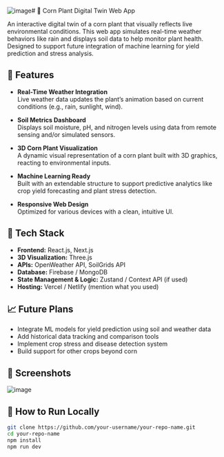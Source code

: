 ![image](https://github.com/user-attachments/assets/b6af8ec2-bfe4-4337-8de5-d4c4f8ddc7ab)# 🌽 Corn Plant Digital Twin Web App

An interactive digital twin of a corn plant that visually reflects live environmental conditions. This web app simulates real-time weather behaviors like rain and displays soil data to help monitor plant health. Designed to support future integration of machine learning for yield prediction and stress analysis.

## 🚀 Features

- **Real-Time Weather Integration**  
  Live weather data updates the plant’s animation based on current conditions (e.g., rain, sunlight, wind).

- **Soil Metrics Dashboard**  
  Displays soil moisture, pH, and nitrogen levels using data from remote sensing and/or simulated sensors.

- **3D Corn Plant Visualization**  
  A dynamic visual representation of a corn plant built with 3D graphics, reacting to environmental inputs.

- **Machine Learning Ready**  
  Built with an extendable structure to support predictive analytics like crop yield forecasting and plant stress detection.

- **Responsive Web Design**  
  Optimized for various devices with a clean, intuitive UI.

## 🧰 Tech Stack

- **Frontend:** React.js, Next.js  
- **3D Visualization:** Three.js  
- **APIs:** OpenWeather API, SoilGrids API  
- **Database:** Firebase / MongoDB  
- **State Management & Logic:** Zustand / Context API (if used)  
- **Hosting:** Vercel / Netlify (mention what you used)

## 📈 Future Plans

- Integrate ML models for yield prediction using soil and weather data
- Add historical data tracking and comparison tools
- Implement crop stress and disease detection system
- Build support for other crops beyond corn

## 📸 Screenshots

![image](https://github.com/user-attachments/assets/c2cf0ff1-e50f-4e4b-bb27-3606c94d13d6)

## 🧪 How to Run Locally

```bash
git clone https://github.com/your-username/your-repo-name.git
cd your-repo-name
npm install
npm run dev
